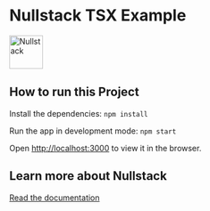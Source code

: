 # Nullstack TSX Example

<img src='https://raw.githubusercontent.com/nullstack/nullstack/master/nullstack.png' height='60' alt='Nullstack' />

## How to run this Project

Install the dependencies: `npm install`

Run the app in development mode: `npm start`

Open [http://localhost:3000](http://localhost:3000) to view it in the browser.

## Learn more about Nullstack

[Read the documentation](https://nullstack.app/documentation)